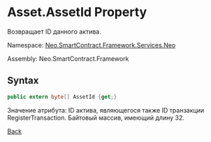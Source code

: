 # Asset.AssetId Property

Возвращает ID данного актива.

Namespace: [Neo.SmartContract.Framework.Services.Neo](../../neo.md)

Assembly: Neo.SmartContract.Framework

## Syntax

```c#
public extern byte[] AssetId {get;}
```

Значение атрибута: ID актива, являющегося также ID транзакции RegisterTransaction. Байтовый массив, имеющий длину 32.



[Back](../Asset.md)

